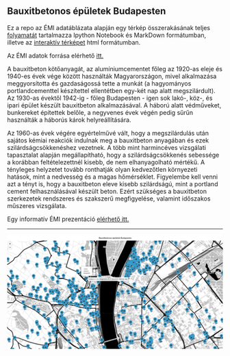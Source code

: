 ## Bauxitbetonos épületek Budapesten

Ez a repo az ÉMI adatáblázata alapján egy térkép összerakásának teljes [folyamatát](https://github.com/xngst/bauxitbeton_epuletek_budapesten/blob/main/MarkDown/BauxitBeton%20h%C3%A1zak.md) tartalmazza Ipython Notebook és MarkDown formátumban,
illetve az [interaktív térképet](https://github.com/xngst/bauxitbeton_epuletek_budapesten/tree/main/HTML%20t%C3%A9rk%C3%A9p) html formátumban.

Az ÉMI adatok forrása elérhető [itt.](https://www.emi.hu/EMI/web.nsf/Pub/bauxitbeton_epuletek.html)

A bauxitbeton kötőanyagát, az alumíniumcementet főleg az 1920-as eleje és 1940-es évek vége között használták Magyarországon, mivel alkalmazása meggyorsította és gazdaságossá tette a munkát (a hagyományos portlandcementtel készítettel ellentétben egy-két nap alatt megszilárdult). Az 1930-as évektől 1942-ig - főleg Budapesten - igen sok lakó-, köz-, és ipari épület készült bauxitbeton alkalmazásával. A háború alatt védműveket, bunkereket építettek belőle, a negyvenes évek végén pedig sűrűn használták a háborús károk helyreállítására.

Az 1960-as évek végére egyértelművé vált, hogy a megszilárdulás után sajátos kémiai reakciók indulnak meg a bauxitbeton anyagában és ezek szilárdságcsökkenéshez vezetnek. A több mint harmincéves vizsgálati tapasztalat alapján megállapítható, hogy a szilárdságcsökkenés sebessége a korábban feltételezettnél kisebb, de nem elhanyagolható mértékű. A tényleges helyzetet tovább ronthatják olyan kedvezőtlen környezeti hatások, mint a nedvesség és a magas hőmérséklet. Figyelembe kell venni azt a tényt is, hogy a bauxitbeton eleve kisebb szilárdságú, mint a portland cement felhasználásával készült beton. Ezért szükséges a bauxitbeton szerkezetek rendszeres és szakszerű megfigyelése, valamint időszakos műszeres vizsgálata.

Egy informatív ÉMI prezentáció [elérhető itt.](https://www.emi.hu/webadatbazisok/Publikaciok.nsf/PublicationsPreviewHTMLByDate/42B00B8C4B3206F8C12580FF00551092/$FILE/Bauxitbeton%20a%20hazban%20-%20Mitosz%20es%20valosag%20_%20Horvath_Soma.pdf)

<hr>

![screenshot](https://github.com/xngst/bauxitbeton_epuletek_budapesten/blob/main/IMG/bauxitbeton_epuletek.png)


